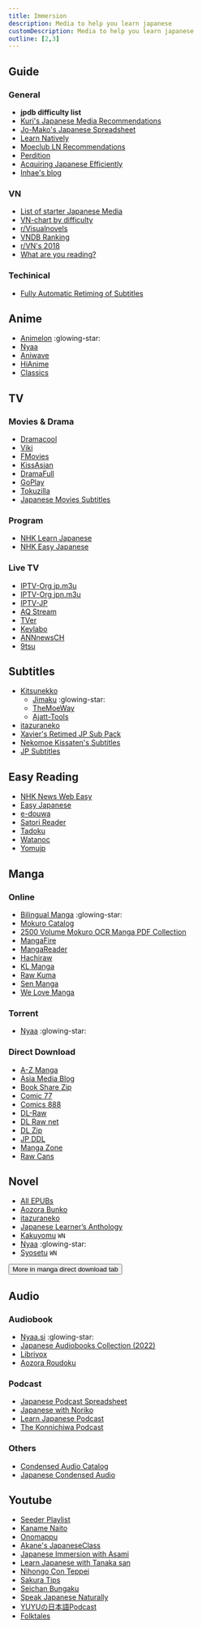 ```yaml
---
title: Immersion
description: Media to help you learn japanese
customDescription: Media to help you learn japanese
outline: [2,3]
---
```


<GradientCard title="イマージョン" tag="Immersion" description="Media to help you learn japanese" theme="turquoise"/>


## Guide

### General

- **jpdb difficulty list** <Badge type="tip" text="Anime" link="https://jpdb.io/anime-difficulty-list" /><Badge type="tip" text="Live Action" link="https://jpdb.io/live-action-difficulty-list" /> <Badge type="tip" text="Novel" link="https://jpdb.io/novel-difficulty-list" /><Badge type="tip" text="Visual Novel" link="https://jpdb.io/visual-novel-difficulty-list" /><Badge type="tip" text="Web Novel" link="https://jpdb.io/web-novel-difficulty-list" /> 
- [Kuri's Japanese Media Recommendations](https://docs.google.com/spreadsheets/d/1w42HEKEu2AzZg9K7PI0ma9ICmr2qYEKQ9IF4XxFSnQU/edit#gid=1019246469)
- [Jo-Mako's Japanese Spreadsheet](https://docs.google.com/spreadsheets/d/1ukDIWSkh_xvpppPbgs1nUR2kaEwFaWlsJgZUlb9LuTs/edit#gid=822742203)
- [Learn Natively](https://learnnatively.com/)
- [Moeclub LN Recommendations](https://bookmeter.com/users/1313898/)
- [Perdition](https://perdition-japanese.github.io/posts/how-to-study-japanese/#step-1-h--immersion-optional)
- [Acquiring Japanese Efficiently](https://docs.google.com/document/d/1LH82FjsCqCgp6-TFqUcS_EB15V7sx7O1VCjREp6Lexw/edit#heading=h.ct5zhbvvh3b8)
- [Inhae's blog](https://notes.inhae.blog/)

### VN
- [List of starter Japanese Media](https://docs.google.com/document/u/1/d/1KnyyDt7jimEz-dgeMSKymRaT2r3QKBPm9AzqZ6oUWAs/pub)
- [VN-chart by difficulty](https://anacreondjt.gitlab.io/vn-chart/)
- [r/Visualnovels](https://sites.google.com/view/rvisualnovels-recs/home)
- [VNDB Ranking](https://vndb.org/v?f=022gja3gja&s=34w)
- [r/VN's 2018](https://vnrecs.github.io/)
- [What are you reading?](https://some-guy.org/vnswayrarchive/recommendations)

### Techinical
- [Fully Automatic Retiming of Subtitles](https://youtu.be/x0h3ooBHrpk)


## Anime
- [Animelon](https://animelon.com/) :glowing-star:
- [Nyaa](https://nyaa.si/?f=0&c=1_4&q=)
- [Aniwave](https://aniwave.to/home)
- [HiAnime](https://hianime.to/home)
- [Classics](https://animation.filmarchives.jp/index.html)


## TV

### Movies & Drama
- [Dramacool](https://asianc.to/) <Badge type="tip" text="Info" link="https://asianwiki.co/" />
- [Viki](https://www.viki.com/categories/country/japan/genre/all)  <Badge type="warning" text="Freemiun" /><Badge type="info" text="JP Sub" />
- [FMovies](https://fmoviesz.to/home) <Badge type="info" text="JP Sub" />
- [KissAsian](https://kissasian.lu/)
- [DramaFull](https://dramafull.net/)
- [GoPlay](https://goplay.pw/) <Badge type="tip" icon="i-ic-outline-discord" text="Get token" link="https://discord.com/invite/yY2P3DQR8S" />
- [Tokuzilla](https://tokuzilla.net/)
- [Japanese Movies Subtitles](https://github.com/eurusdagr/Japanese-Movies-Subtitles)

### Program
- [NHK Learn Japanese](https://www3.nhk.or.jp/nhkworld/en/ondemand/category/28/)
- [NHK Easy Japanese](https://www.nhk.or.jp/lesson/)

### Live TV
- [IPTV-Org jp.m3u](https://iptv-org.github.io/iptv/countries/jp.m3u)
- [IPTV-Org jpn.m3u](https://iptv-org.github.io/iptv/languages/jpn.m3u)
- [IPTV-JP](https://raw.githubusercontent.com/luongz/iptv-jp/main/jp.m3u)
- [AQ Stream](https://aqstream.com/jp)
- [TVer](https://tver.jp/) <Badge type="info" text="Needs VPN" />
- [Keylabo](http://www.keylabo.com/watch-tv-online-for-free/)
- [ANNnewsCH](https://www.youtube.com/@ANNnewsCH/)
- [9tsu](https://9tsu.cc/) <Badge type="info" text="VOD" />

## Subtitles
- [Kitsunekko](https://kitsunekko.net/)
  - [Jimaku](https://jimaku.cc/) :glowing-star:
  - [TheMoeWay](https://learnjapanese.moe/kitsubackup.html#/ja)
  - [Ajatt-Tools](https://github.com/Ajatt-Tools/kitsunekko-mirror)
- [itazuraneko](https://djtguide.github.io/library/sub)
- [Xavier's Retimed JP Sub Pack](https://links.gamesdrive.net/#/link/aHR0cHM6Ly9ueWFhLnNpL3ZpZXcvMTA0NDM1NA.ZHVjaw)
- [Nekomoe Kissaten's Subtitles](https://github.com/Nekomoekissaten-SUB/Nekomoekissaten-Storage)
- [JP Subtitles](https://github.com/Matchoo95/JP-Subtitles)


## Easy Reading

- [NHK News Web Easy](https://www3.nhk.or.jp/news/easy/)
- [Easy Japanese](https://easyjapanese.net/)
- [e-douwa](https://www.e-douwa.com/)
- [Satori Reader](https://www.satorireader.com/)
- [Tadoku](https://tadoku.org/japanese/)
- [Watanoc](https://watanoc.com/)
- [Yomujp](https://yomujp.com/)


## Manga

### Online
- [Bilingual Manga](https://bilingualmanga.org/) :glowing-star: <Badge type="tip" text="Backup" link="https://github.com/B-M-dev/Bilingual_Manga-home-" />
- [Mokuro Catalog](https://catalog.mokuro.moe/)
- [2500 Volume Mokuro OCR Manga PDF Collection](https://links.gamesdrive.net/#/link/aHR0cHM6Ly9ueWFhLnNpL3ZpZXcvMTY0MTI2NQ.RHVjaw)
- [MangaFire](https://mangafire.to/home)
- [MangaReader](https://mangareader.to/home)
- [Hachiraw](https://hachiraw.net/) <Badge type="danger" text="18+" />
- [KL Manga](https://klmanga.com/) <Badge type="danger" text="18+" />
- [Raw Kuma](https://rawkuma.com/) <Badge type="danger" text="18+" />
- [Sen Manga](https://raw.senmanga.com/) <Badge type="danger" text="18+" />
- [We Love Manga](https://welovemanga.one/) <Badge type="tip" text="2" link="https://manga1000.top/" /> <Badge type="danger" text="18+" />

### Torrent
- [Nyaa](https://nyaa.si/) :glowing-star: <Badge type="info" text="2" link="https://nyaa.iss.one/" /><Badge type="info" text="3" link="https://nyaa.iss.ink/" /><Badge type="info" text="4" link="https://nyaa.mom/" /><Badge type="info" text="Alt" link="https://animetime.cc/" /> 

### Direct Download
- [A-Z Manga](https://www.a-zmanga.net/) <Badge type="danger" text="18+" /><Badge type="info" text="Novel" /><Badge type="info" text="Magazine" />
- [Asia Media Blog](https://asiamediablog.com/media/comic/manga/) <Badge type="info" text="Novel" /><Badge type="info" text="Magazine" />
- [Book Share Zip](https://bszip.com/) <Badge type="danger" text="18+" /><Badge type="info" text="Novel" /><Badge type="info" text="Magazine" />
- [Comic 77](https://comic77.com/) <Badge type="danger" text="18+" />
- [Comics 888](https://comics888.com/) <Badge type="danger" text="18+" /><Badge type="info" text="Novel" /><Badge type="info" text="Magazine" />
- [DL-Raw](https://dl-raw.se/) <Badge type="danger" text="18+" /><Badge type="info" text="Novel" /><Badge type="info" text="Magazine" />
- [DL Raw net](https://dlraw.net/category/raw-manga/) <Badge type="tip" text="2" link="https://manga-zip.info/category/raw-manga/" /> <Badge type="danger" text="18+" /><Badge type="info" text="Novel" /><Badge type="info" text="Magazine" />
- [DL Zip](https://dl-zip.com/) <Badge type="danger" text="18+" /><Badge type="info" text="Novel" /><Badge type="info" text="Magazine" />
- [JP DDL](https://jpddl.com/manga) <Badge type="danger" text="18+" />
- [Manga Zone](http://www.manga-zone.org/) <Badge type="info" text="Novel" />
- [Raw Cans](http://raw-cans.net/) <Badge type="danger" text="18+" /><Badge type="info" text="Magazine" />

## Novel

- [All EPUBs](https://boroboro.neocities.org/listfullepub)
- [Aozora Bunko](https://www.aozora.gr.jp/)
- [itazuraneko](https://yonde.itazuraneko.org/)
- [Japanese Learner’s Anthology](https://links.gamesdrive.net/#/link/aHR0cHM6Ly9ueWFhLnNpL3ZpZXcvMTM1MDUyMw.ZHVjaw)  <Badge type="tip" text="v2" link="https://links.gamesdrive.net/#/link/aHR0cHM6Ly9ueWFhLnNpL3ZpZXcvMTU0ODk0Mw.ZHVjaw" />
- [Kakuyomu](https://kakuyomu.jp/) `WN`
- [Nyaa](https://nyaa.si/?f=0&c=3_3&q=) :glowing-star:
- [Syosetu](https://syosetu.com/) `WN`

<Button icon="i-fxemoji-lightbulb">More in manga direct download tab</Button>

## Audio

### Audiobook
- [Nyaa.si](https://nyaa.si/) :glowing-star:
- [Japanese Audiobooks Collection (2022)](https://core6000.neocities.org/audio/)
- [Librivox](https://librivox.org/)
- [Aozora Roudoku](https://aozoraroudoku.jp/index.html)

### Podcast
- [Japanese Podcast Spreadsheet](https://docs.google.com/spreadsheets/d/17P2dBQHnBnHcG3ua_24IO6sP9RDC-5b3WHV9Ri2N5qU/edit#gid=0)
- [Japanese with Noriko](https://www.japanesewithnoriko.com/)
- [Learn Japanese Podcast](https://learnjapanesepod.com/)
- [The Konnichiwa Podcast](https://konnichiwapodcast.podbean.com/)

### Others
- [Condensed Audio Catalog](https://condensedaudiocatalog.com/)
- [Japanese Condensed Audio](https://mega.nz/folder/8HhhWDyJ#SHw5xsYxyhWUX536UcqkeQ) <Badge type="tip" text="2" link="https://mega.nz/folder/N4d3STJC#w3wPPgk9UgD6qE_UvjtB8Q" />


## Youtube
- [Seeder Playlist](https://zenith-raincoat-5cf.notion.site/Japanese-Seeder-Playlist-15fc740a87d843a2a2a5f36a913af551)
- [Kaname Naito](https://www.youtube.com/@kanamenaito)
- [Onomappu](https://www.youtube.com/@Onomappu/)
- [Akane's JapaneseClass](https://www.youtube.com/@Akane-JapaneseClass)
- [Japanese Immersion with Asami](https://www.youtube.com/@japaneseimmersionwithasami4249)
- [Learn Japanese with Tanaka san](https://www.youtube.com/@japanese_tanakasan)
- [Nihongo Con Teppei](https://www.youtube.com/@nihongoconteppei/)
- [Sakura Tips](https://www.youtube.com/@SAKURATIPS)
- [Seichan Bungaku](https://www.youtube.com/@seichan_bungaku/featured)
- [Speak Japanese Naturally](https://www.youtube.com/@SpeakJapaneseNaturally)
- [YUYUの日本語Podcast](https://www.youtube.com/@yuyunihongopodcast)
- [Folktales](https://www.youtube.com/playlist?list=PL1DnK3_eexijBUgFRq9Vlc1mW3gQv6gPf) <Badge type="tip" text="2" link="https://www.youtube.com/playlist?list=PL1DnK3_eexigbTRh6rIZIIY8MJfvnlw9Q" />